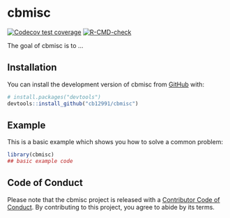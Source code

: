 
<!-- README.md is generated from README.Rmd. Please edit that file -->

# cbmisc

<!-- badges: start -->

[![Codecov test
coverage](https://codecov.io/gh/cb12991/cbmisc/branch/master/graph/badge.svg)](https://app.codecov.io/gh/cb12991/cbmisc?branch=master)
[![R-CMD-check](https://github.com/cb12991/cbmisc/workflows/R-CMD-check/badge.svg)](https://github.com/cb12991/cbmisc/actions)
<!-- badges: end -->

The goal of cbmisc is to …

## Installation

You can install the development version of cbmisc from
[GitHub](https://github.com/) with:

``` r
# install.packages("devtools")
devtools::install_github("cb12991/cbmisc")
```

## Example

This is a basic example which shows you how to solve a common problem:

``` r
library(cbmisc)
## basic example code
```

## Code of Conduct

Please note that the cbmisc project is released with a [Contributor Code
of
Conduct](https://contributor-covenant.org/version/2/0/CODE_OF_CONDUCT.html).
By contributing to this project, you agree to abide by its terms.
